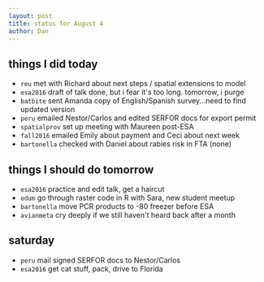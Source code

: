 ```yaml
---
layout: post
title: status for August 4
author: Dan
---
```


## things I did today
* `reu` met with Richard about next steps / spatial extensions to model
* `esa2016` draft of talk done, but i fear it's too long. tomorrow, i purge
* `batbite` sent Amanda copy of English/Spanish survey...need to find updated version
* `peru` emailed Nestor/Carlos and edited SERFOR docs for export permit
* `spatialprov` set up meeting with Maureen post-ESA
* `fall2016` emailed Emily about payment and Ceci about next week
* `bartonella` checked with Daniel about rabies risk in FTA (none)

## things I should do tomorrow
* `esa2016` practice and edit talk, get a haircut
* `odum` go through raster code in R with Sara, new student meetup
* `bartonella` move PCR products to -80 freezer before ESA
* `avianmeta` cry deeply if we still haven't heard back after a month

## saturday
* `peru` mail signed SERFOR docs to Nestor/Carlos
* `esa2016` get cat stuff, pack, drive to Florida

<i class='fa fa-code' style='color:pink'> </i>
